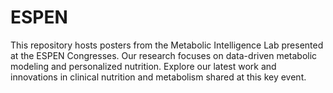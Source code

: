 # ESPEN
This repository hosts posters from the Metabolic Intelligence Lab presented at the ESPEN Congresses. Our research focuses on data-driven metabolic modeling and personalized nutrition. Explore our latest work and innovations in clinical nutrition and metabolism shared at this key event.
